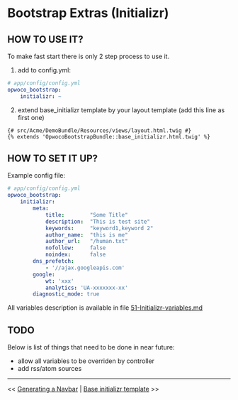 Bootstrap Extras (Initializr)
================

HOW TO USE IT?
--------------
To make fast start there is only 2 step process to use it.

1. add to config.yml:  

```yaml
# app/config/config.yml
opwoco_bootstrap:
    initializr: ~
```

2. extend base_initializr template by your layout template (add this line as first one)  

```twig
{# src/Acme/DemoBundle/Resources/views/layout.html.twig #}
{% extends 'OpwocoBootstrapBundle::base_initializr.html.twig' %}
```

HOW TO SET IT UP?
--------

Example config file:

```yaml
# app/config/config.yml
opwoco_bootstrap:
    initializr:
        meta:
            title:        "Some Title"
            description:  "This is test site"
            keywords:     "keyword1,keyword 2"
            author_name:  "this is me"
            author_url:   "/human.txt"
            nofollow:     false
            noindex:      false
        dns_prefetch:
            - '//ajax.googleapis.com'
        google:
            wt: 'xxx'
            analytics: 'UA-xxxxxxx-xx'
        diagnostic_mode: true
```

All variables description is available in file [51-Initializr-variables.md](51-initializr-variables.md)

TODO
------
Below is list of things that need to be done in near future:

* allow all variables to be overriden by controller
* add rss/atom sources

---

<< [Generating a Navbar](https://github.com/opwoco/BootstrapBundle/blob/master/Resources/doc/4-navbar-generation.md) | [Base initializr template](https://github.com/opwoco/BootstrapBundle/blob/master/Resources/doc/51-initializr-variables.md) >>
